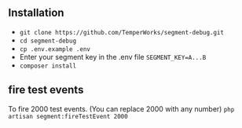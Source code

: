 ## Installation

- `git clone https://github.com/TemperWorks/segment-debug.git`
- `cd segment-debug`
- `cp .env.example .env`
- Enter your segment key in the .env file `SEGMENT_KEY=A...B`
- `composer install`

## fire test events
To fire 2000 test events. (You can replace 2000 with any number)
`php artisan segment:fireTestEvent 2000`
